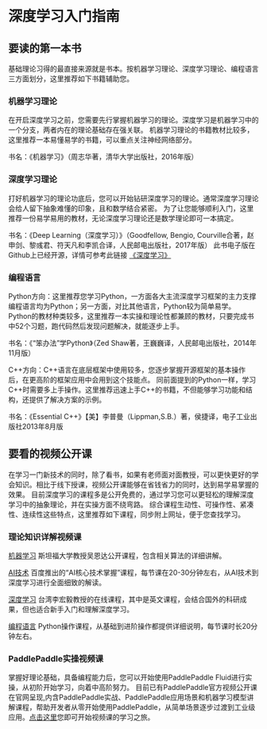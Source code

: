 # 深度学习入门指南

## 要读的第一本书
基础理论习得的最直接来源就是书本。按机器学习理论、深度学习理论、编程语言三方面划分，这里推荐如下书籍辅助您。


### 机器学习理论

在开启深度学习之前，您需要先行掌握机器学习的理论。深度学习是机器学习中的一个分支，两者内在的理论基础存在强关联。
机器学习理论的书籍教材比较多，这里推荐一本易懂易学的书籍，可以重点关注神经网络部分。

书名：《机器学习》（周志华著，清华大学出版社，2016年版）

### 深度学习理论

打好机器学习的理论功底后，您可以开始钻研深度学习的理论。通常深度学习理论会给人留下抽象难懂的印象，且和数学结合紧密。
为了让您能够顺利入门，这里推荐一份易学易用的教材，无论深度学习理论还是数学理论即可一本搞定。

书名：《Deep Learning（深度学习）》（Goodfellow, Bengio, Courville合著，赵申剑、黎彧君、符天凡和李凯合译，人民邮电出版社，2017年版）
此书电子版在Github上已经开源，详情可参考此链接 [《深度学习》](https://github.com/exacity/deeplearningbook-chinese)

### 编程语言

Python方向：这里推荐您学习Python，一方面各大主流深度学习框架的主力支撑编程语言均为Python；另一方面，对比其他语言，Python较为简单易学。
Python的教材种类较多，这里推荐一本实操和理论性都兼顾的教材，只要完成书中52个习题，跑代码然后发现问题解决，就能逐步上手。

书名：《“笨办法”学Python》（Zed Shaw著，王巍巍译，人民邮电出版社，2014年11月版）


C++方向：C++语言在底层框架中使用较多，您逐步掌握开源框架的基本操作后，在更高阶的框架应用中会用到这个技能点。
同前面提到的Python一样，学习C++时需要多上手操作。这里推荐迅速上手C++的书籍，不但能够学习功能和结构，还提供了解决方案的示例。

书名：《Essential C++》【美】李普曼（Lippman,S.B.）著，侯捷译，电子工业出版社2013年8月版



## 要看的视频公开课

在学习一门新技术的同时，除了看书，如果有老师面对面教授，可以更快更好的学会知识。相比于线下授课，视频公开课能够在省钱省力的同时，达到易学易掌握的效果。
目前深度学习的课程多是公开免费的，通过学习您可以更轻松的理解深度学习中的抽象理论，并在实操方面不绕弯路。
综合课程生动性、可操作性、紧凑性、连续性这些特点，这里推荐如下课程，同步附上网址，便于您查找学习。

### 理论知识详解视频课
[机器学习](http://open.163.com/special/opencourse/machinelearning.html) 斯坦福大学教授吴恩达公开课程，包含相关算法的详细讲解。

[AI技术](https://ai.baidu.com/paddlepaddle/player?id=13) 百度推出的“AI核心技术掌握”课程，每节课在20-30分钟左右，从AI技术到深度学习进行全面细致的解读。

[深度学习](http://speech.ee.ntu.edu.tw/~tlkagk/courses_ML17_2.html) 台湾李宏毅教授的在线课程，其中是英文课程，会结合国外的科研成果，但也适合新手入门和理解深度学习。

[编程语言](https://ai.baidu.com/paddlepaddle/openCourses) Python操作课程，从基础到进阶操作都提供详细说明，每节课时长20分钟左右。

### PaddlePaddle实操视频课
掌握好理论基础，具备编程能力后，您可以开始使用PaddlePaddle Fluid进行实操，从初阶开始学习，向着中高阶努力。
目前已有PaddlePaddle官方视频公开课在官网呈现,内含PaddlePaddle实战、PaddlePaddle应用场景和机器学习模型讲解课程，帮助开发者从零开始使用PaddlePaddle，从简单场景逐步过渡到工业级应用。[点击这里](http://ai.baidu.com/paddlepaddle/openCourses)您即可开始视频课的学习之旅。
